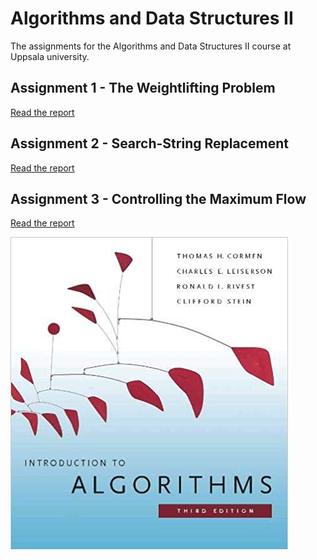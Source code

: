 # Algorithms and Data Structures II
The assignments for the Algorithms and Data Structures II course at Uppsala university. 

## Assignment 1 - The Weightlifting Problem
[Read the report](assignment1/report.pdf)

## Assignment 2 - Search-String Replacement
[Read the report](assignment2/report.pdf)

## Assignment 3 - Controlling the Maximum Flow
[Read the report](assignment3/report.pdf)

![algos](algos.jpg)

